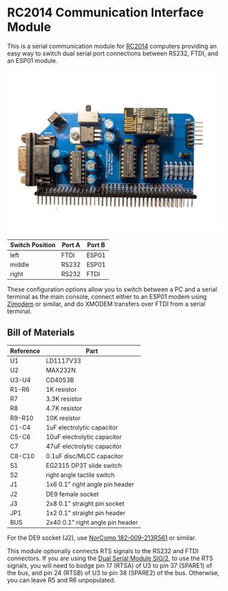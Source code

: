 # RC2014 Communication Interface Module

This is a serial communication module for [RC2014](https://rc2014.co.uk/) computers providing an easy way to switch dual serial port connections between RS232, FTDI, and an ESP01 module.

![pcb](pcb.png)

| Switch Position | Port A | Port B |
|-----------------|--------|--------|
| left            | FTDI   | ESP01  |
| middle          | RS232  | ESP01  |
| right           | RS232  | FTDI   |

These configuration options allow you to switch between a PC and a serial terminal as the main console, connect either to an ESP01 modem using [Zimodem](https://github.com/bozimmerman/Zimodem) or similar, and do XMODEM transfers over FTDI from a serial terminal.

## Bill of Materials

| Reference | Part                             |
|-----------|----------------------------------|
|     U1    | LD1117V33                        |
|     U2    | MAX232N                          |
|   U3-U4   | CD4053B                          |
|   R1-R6   | 1K resistor                      |
|     R7    | 3.3K resistor                    |
|     R8    | 4.7K resistor                    |
|   R9-R10  | 10K resistor                     |
|   C1-C4   | 1uF electrolytic capacitor       |
|   C5-C6   | 10uF electrolytic capacitor      |
|     C7    | 47uF electrolytic capacitor      |
|   C8-C10  | 0.1uF disc/MLCC capacitor        |
|     S1    | EG2315 DP3T slide switch         |
|     S2    | right angle tactile switch       |
|     J1    | 1x6 0.1" right angle pin header  |
|     J2    | DE9 female socket                |
|     J3    | 2x8 0.1" straight pin socket     |
|    JP1    | 1x2 0.1" straight pin header     |
|    BUS    | 2x40 0.1" right angle pin header |

For the DE9 socket (J2), use [NorComp 182-009-213R561](https://www.digikey.ca/en/products/detail/norcomp-inc/182-009-213R561/1120101) or similar.

This module optionally connects RTS signals to the RS232 and FTDI connectors. If you are using the [Dual Serial Module SIO/2](https://rc2014.co.uk/modules/dual-serial-module-sio2/), to use the RTS signals, you will need to bodge pin 17 (RTSA) of U3 to pin 37 (SPARE1) of the bus, and pin 24 (RTSB) of U3 to pin 38 (SPARE2) of the bus. Otherwise, you can leave R5 and R6 unpopulated.

